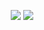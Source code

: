 <!--<p align="center">
   <img src="https://www.gnu.org/graphics/fs-gang.png" width="">
   <br/><br/>
</p>-->
<p align="center">
   <img src="https://github-readme-stats.sera5-dev.vercel.app/api?username=rssrrr&hide=stars&show_icons=true&count_private=true&include_all_commits=true&title_color=000000&icon_color=000000&hide_border=true" width="">
   <img src="https://github-readme-stats.sera5-dev.vercel.app/api/top-langs/?username=rssrrr&hide_border=true&layout=compact&title_color=000000&tetx_color=000000" width="">
</p>
<!--
### Hi there 👋
**rssrrr/rssrrr** is a ✨ _special_ ✨ repository because its `README.md` (this file) appears on your GitHub profile.

Here are some ideas to get you started:

- 🔭 I’m currently working on ...
- 🌱 I’m currently learning ...
- 👯 I’m looking to collaborate on ...
- 🤔 I’m looking for help with ...
- 💬 Ask me about ...
- 📫 How to reach me: ...
- 😄 Pronouns: ...
- ⚡ Fun fact: ...
-->
